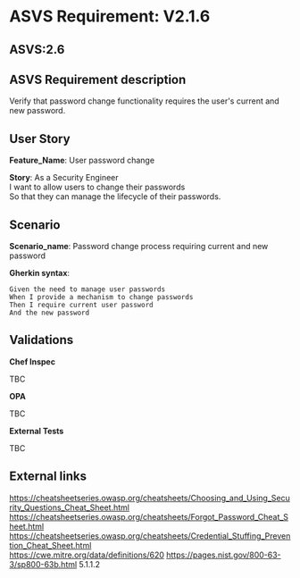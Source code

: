 # ASVS Requirement: V2.1.6

## ASVS:2.6

## ASVS Requirement description

Verify that password change functionality requires the user's current and new password.

## User Story

**Feature_Name**: User password change

**Story**:
As a Security Engineer\
I want to allow users to change their passwords\
So that they can manage the lifecycle of their passwords.

## Scenario

**Scenario_name**: Password change process requiring current and new password

**Gherkin syntax**:

```gherkin
Given the need to manage user passwords
When I provide a mechanism to change passwords
Then I require current user password
And the new password
```

## Validations

**Chef Inspec**

TBC

**OPA**

TBC

**External Tests**

TBC

## External links

<https://cheatsheetseries.owasp.org/cheatsheets/Choosing_and_Using_Security_Questions_Cheat_Sheet.html> \
<https://cheatsheetseries.owasp.org/cheatsheets/Forgot_Password_Cheat_Sheet.html> \
<https://cheatsheetseries.owasp.org/cheatsheets/Credential_Stuffing_Prevention_Cheat_Sheet.html> \
<https://cwe.mitre.org/data/definitions/620>
<https://pages.nist.gov/800-63-3/sp800-63b.html> 5.1.1.2

